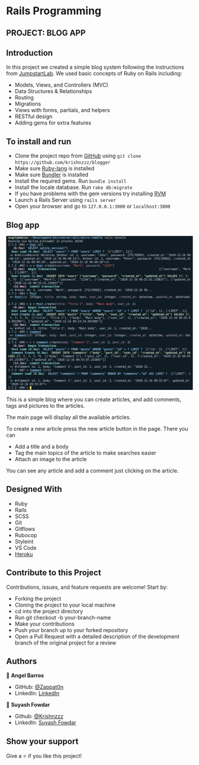 # Rails Programming

## PROJECT: BLOG APP

## Introduction

In this project we created a simple blog system following the instructions from [JumpstartLab](http://tutorials.jumpstartlab.com/projects/blogger.html).
We used basic concepts of Ruby on Rails including:

- Models, Views, and Controllers (MVC)
- Data Structures & Relationships
- Routing
- Migrations
- Views with forms, partials, and helpers
- RESTful design
- Adding gems for extra features

## To install and run

- Clone the project repo from [GitHub](https://github.com/krishnzzz/blogger) using `git clone https://github.com/krishnzzz/blogger`
- Make sure [Ruby-lang](https://www.ruby-lang.org/en/) is installed
- Make sure [Bundler](https://bundler.io/) is installed
- Install the required gems. Run `bundle install`
- Install the locale database. Run `rake db:migrate`
- If you have problems with the gem versions try installing [RVM](https://rvm.io/)
- Launch a Rails Server using `rails server`
- Open your browser and go to `127.0.0.1:3000` or `localhost:3000`

## Blog app

![screenshot](./app/assets/images/screenshot.png)

This is a simple blog where you can create articles, and add comments, tags and pictures to the articles.

The main page will display all the available articles.

To create a new article press the new article button in the page. There you can
- Add a title and a body
- Tag the main topics of the article to make searches easier
- Attach an image to the article

You can see any article and add a comment just clicking on the article.


## Designed With
- Ruby
- Rails
- SCSS
- Git
- Gitflows
- Rubocop
- Styleint
- VS Code
- [Heroku]()

## Contribute to this Project

Contributions, issues, and feature requests are welcome! Start by:

  - Forking the project
  - Cloning the project to your local machine
  - cd into the project directory
  - Run git checkout -b your-branch-name
  - Make your contributions
  - Push your branch up to your forked repository
  - Open a Pull Request with a detailed description of the development branch of the original project for a review

## Authors

👤 **Angel Barros**

- GitHub: [@Zappat0n](https://github.com/Zappat0n)
- LinkedIn: [LinkedIn](https://www.linkedin.com/in/angel-barros/)

👤 **Suyash Fowdar**
- Github: [@Krishnzzz](https://github.com/krishnzzz)
- LinkedIn: [Suyash Fowdar](https://www.linkedin.com/in/suyash-fowdar-22b89514a/)

## Show your support

Give a ⭐️ if you like this project!
